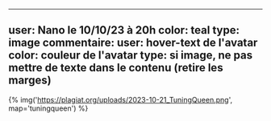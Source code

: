 ----
user: Nano le 10/10/23 à 20h
color: teal
type: image
commentaire:
    user: hover-text de l'avatar
    color: couleur de l'avatar
    type: si image, ne pas mettre de texte dans le contenu (retire les marges)
----
{% img('https://plagiat.org/uploads/2023-10-21_TuningQueen.png', map='tuningqueen') %}

<script>
function touchmytralala() {
    alert(['Aie !', 'Ouille !', 'Ouch !', 'Eeeh oh là !', 'Aiiiiie', 'Tut tut !', 'Vroom broooooom brooooooo',  'Encore raté !', 'Encore un petit effort'][Math.round(Math.random()*10)||''])
}
</script>
<map name="tuningqueen">
<area shape="poly" coords="404,401,509,395,519,436,487,474,438,475,405,447,402,423" href="https://salami.org" />
<area shape="poly" coords="17,44,10,56,18,82,30,84,167,66,175,63,170,30,165,26,124,33,112,5,62,11,61,29,67,41,67,39" href=http://www.jereussis.be/produit/carnet-dactivites-pour-rentrer-au-club-plagiat" />
<area shape="circle" coords="287,419,23" href="https://plagiat.org/uploads/2023-10-21_TuningQueen.png" />
<area shape="circle" coords="710,140,43" href="https://videos.domainepublic.net/w/cXvWhc7ge9ehWc1Znv7MV4" />
<area shape="poly" coords="268,279,499,275,505,365,277,372" href="mailto:bros@plagiat.org?subject=Bonjour les brosses à plagiat&amp;body=Salut c&apos;était pour dire salut c&apos;est quoi cette histoire de bx millezim alors c&apos;est qui alors c&apos;est quand alors c&apos;est quoi c&apos;est un concert privé hyper cool dans un lieu situé dans l&apos;hyper centre d&apos;une ville mais laquelle ? Et quand ? Je peux venir ? Aller ? Steuplait ?" />
<area shape="poly" coords="550,398,581,391,570,384,540,391" href="https://plagiat.org/anagram-checker?a=Plagiat%20Bros&amp;b=Johan%20Papaconstantino" />
<area shape="poly" coords="46,272,132,300,134,341,51,310,46,291" href="http://anthurus.free.fr/web/lab/lab158.html" />
<area shape="circle" coords="153,326,8" href="javascript:touchmytralala()" />
</map>

